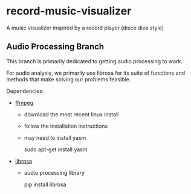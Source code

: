 # record-music-visualizer
A music visualizer inspired by a record player (disco diva style)


## Audio Processing Branch

This branch is primarily dedicated to getting audio processing to work.

For audio analysis, we primarily use librosa for its suite of functions and methods that make solving our problems feasible. 

Dependencies:
- [ffmpeg](https://launchpad.net/ubuntu/+source/ffmpeg/7:5.1.1-1ubuntu1)
    - download the most recent linux install
    - follow the installation instructions
    - may need to install yasm 

        sudo apt-get install yasm


- [librosa](https://librosa.org/doc/main/index.html)
     - audio processing library

        pip install librosa


